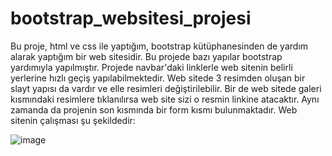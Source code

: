 # bootstrap_websitesi_projesi
Bu proje, html ve css ile yaptığım, bootstrap kütüphanesinden de yardım alarak yaptığım bir web sitesidir. Bu projede bazı yapılar bootstrap yardımıyla yapılmıştır. Projede navbar'daki linklerle web sitenin belirli yerlerine hızlı geçiş yapılabilmektedir. Web sitede 3 resimden oluşan bir slayt yapısı da vardır ve elle resimleri değiştirilebilir. Bir de web sitede galeri kısmındaki resimlere tıklanılırsa web site sizi o resmin linkine atacaktır. Aynı zamanda da projenin son kısmında bir form kısmı bulunmaktadır. Web sitenin çalışması şu şekildedir:

![image](https://github.com/BoraBayraktar1/bootstrap_websitesi_projesi/assets/145857614/11b0ff51-6511-4ada-93da-b29e9c7cdee4)
